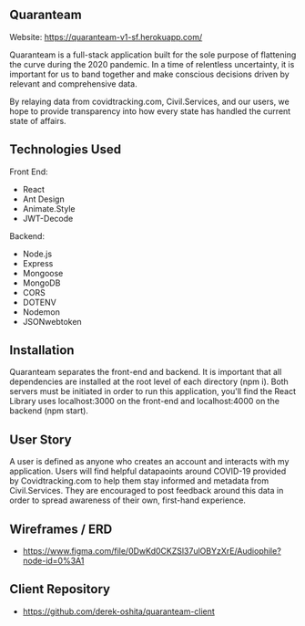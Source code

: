 ## Quaranteam

Website: https://quaranteam-v1-sf.herokuapp.com/

Quaranteam is a full-stack application built for the sole purpose of flattening the curve during the 2020 pandemic. In a time of relentless uncertainty, it is important for us to band together and make conscious decisions driven by relevant and comprehensive data. 

By relaying data from covidtracking.com, Civil.Services, and our users, we hope to provide transparency into how every state has handled the current state of affairs. 

## Technologies Used

Front End: 

- React
- Ant Design 
- Animate.Style
- JWT-Decode

Backend: 

- Node.js
- Express
- Mongoose
- MongoDB
- CORS
- DOTENV
- Nodemon
- JSONwebtoken

## Installation

Quaranteam separates the front-end and backend. It is important that all dependencies are installed at the root level of each directory (npm i). Both servers must be initiated in order to run this application, you'll find the React Library uses localhost:3000 on the front-end and localhost:4000 on the backend (npm start). 

## User Story

A user is defined as anyone who creates an account and interacts with my application. Users will find helpful datapaoints around COVID-19 provided by Covidtracking.com to help them stay informed and metadata from Civil.Services. They are encouraged to post feedback around this data in order to spread awareness of their own, first-hand experience. 

## Wireframes / ERD

- https://www.figma.com/file/0DwKd0CKZSl37ulOBYzXrE/Audiophile?node-id=0%3A1

## Client Repository

- https://github.com/derek-oshita/quaranteam-client
